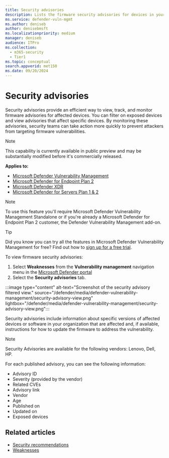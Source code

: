 ```yaml
---
title: Security advisories
description: Lists the firmware security advisories for devices in your organization. Discovered by the Microsoft Defender vulnerability management capabilities.
ms.service: defender-vuln-mgmt
ms.author: deniseb
author: denisebmsft
ms.localizationpriority: medium
manager: deniseb
audience: ITPro
ms.collection:
  - m365-security
  - Tier1
ms.topic: conceptual
search.appverid: met150
ms.date: 09/20/2024
---
```


# Security advisories

Security advisories provide an efficient way to view, track, and monitor firmware advisories for affected devices. You can filter on exposed devices and view advisories that affect specific devices. By monitoring these advisories, security teams can take action more quickly to prevent attackers from targeting firmware vulnerabilities.

> [!NOTE]
> This capability is currently available in public preview and may be substantially modified before it's commercially released.

**Applies to:**

- [Microsoft Defender Vulnerability Management](defender-vulnerability-management.md)
- [Microsoft Defender for Endpoint Plan 2](/defender-endpoint/microsoft-defender-endpoint)
- [Microsoft Defender XDR](/defender-xdr)
- [Microsoft Defender for Servers Plan 1 & 2](/azure/defender-for-cloud/plan-defender-for-servers-select-plan)

> [!NOTE]
> To use this feature you'll require Microsoft Defender Vulnerability Management Standalone or if you're already a Microsoft Defender for Endpoint Plan 2 customer, the Defender Vulnerability Management add-on.

> [!TIP]
> Did you know you can try all the features in Microsoft Defender Vulnerability Management for free? Find out how to [sign up for a free trial](defender-vulnerability-management-trial.md).

To view firmware security advisories:

1. Select **Weaknesses** from the **Vulnerability management** navigation menu in the [Microsoft Defender portal](https://security.microsoft.com)
2. Select the **Security advisories** tab.

:::image type="content" alt-text="Screenshot of the security advisory filtered view." source="/defender/media/defender-vulnerability-management/security-advisory-view.png" lightbox="/defender/media/defender-vulnerability-management/security-advisory-view.png":::

Security advisories include information about specific versions of affected devices or software in your organization that are affected and, if available, instructions for how to update the firmware to address the vulnerability.

> [!NOTE]
> Security Advisories are available for the following vendors: Lenovo, Dell, HP.

For each published advisory, you can see the following information:

- Advisory ID
- Severity (provided by the vendor)
- Related CVEs
- Advisory link
- Vendor
- Age
- Published on
- Updated on
- Exposed devices

## Related articles

- [Security recommendations](tvm-security-recommendation.md)
- [Weaknesses](tvm-weaknesses.md)
